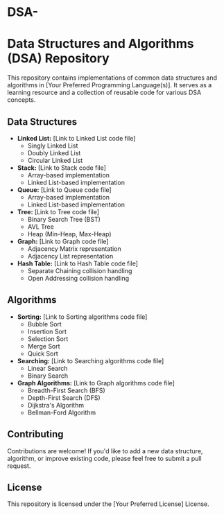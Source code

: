 # DSA-

# Data Structures and Algorithms (DSA) Repository

This repository contains implementations of common data structures and algorithms in [Your Preferred Programming Language(s)]. It serves as a learning resource and a collection of reusable code for various DSA concepts.

## Data Structures

*   **Linked List:** [Link to Linked List code file]
    *   Singly Linked List
    *   Doubly Linked List
    *   Circular Linked List
*   **Stack:** [Link to Stack code file]
    *   Array-based implementation
    *   Linked List-based implementation
*   **Queue:** [Link to Queue code file]
    *   Array-based implementation
    *   Linked List-based implementation
*   **Tree:** [Link to Tree code file]
    *   Binary Search Tree (BST)
    *   AVL Tree
    *   Heap (Min-Heap, Max-Heap)
*   **Graph:** [Link to Graph code file]
    *   Adjacency Matrix representation
    *   Adjacency List representation
*   **Hash Table:** [Link to Hash Table code file]
    *   Separate Chaining collision handling
    *   Open Addressing collision handling

## Algorithms

*   **Sorting:** [Link to Sorting algorithms code file]
    *   Bubble Sort
    *   Insertion Sort
    *   Selection Sort
    *   Merge Sort
    *   Quick Sort
*   **Searching:** [Link to Searching algorithms code file]
    *   Linear Search
    *   Binary Search
*   **Graph Algorithms:** [Link to Graph algorithms code file]
    *   Breadth-First Search (BFS)
    *   Depth-First Search (DFS)
    *   Dijkstra's Algorithm
    *   Bellman-Ford Algorithm

## Contributing

Contributions are welcome! If you'd like to add a new data structure, algorithm, or improve existing code, please feel free to submit a pull request.

## License

This repository is licensed under the [Your Preferred License] License.
